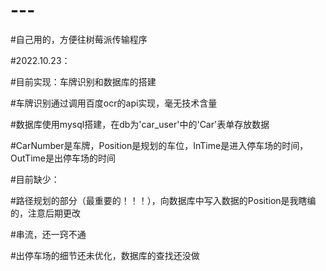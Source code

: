 # ---
#自己用的，方便往树莓派传输程序



#2022.10.23：

#目前实现：车牌识别和数据库的搭建

#车牌识别通过调用百度ocr的api实现，毫无技术含量

#数据库使用mysql搭建，在db为'car_user'中的'Car'表单存放数据

#CarNumber是车牌，Position是规划的车位，InTime是进入停车场的时间，OutTime是出停车场的时间



#目前缺少：

#路径规划的部分（最重要的！！！），向数据库中写入数据的Position是我瞎编的，注意后期更改

#串流，还一窍不通

#出停车场的细节还未优化，数据库的查找还没做
